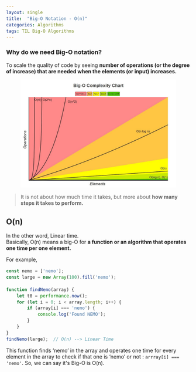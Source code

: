 ```yaml
---
layout: single
title:  "Big-O Notation - O(n)"
categories: Algorithms
tags: TIL Big-O Algorithms
---
```


### Why do we need Big-O notation?

To scale the quality of code by seeing **number of operations (or the degree of increase) that are needed when the elements (or input) increases.**

<!-- ![big-o_complexity_chart]({{ site.url }}{{ site.baseurl }}/assets/images/big-o_complexity_chart.jpeg){: .fill} -->

<!-- <img src="{{ site.url }}{{ site.baseurl }}/assets/images/big-o_complexity_chart.jpeg" alt="" class="half"> -->
<figure class="half">
    <a href="/assets/images/big-o_complexity_chart.jpeg"><img src="/assets/images/big-o_complexity_chart.jpeg"></a>
</figure>


> It is not about how much time it takes, but more about **how many steps it takes to perform.**

## O(n)

In the other word, Linear time.  
Basically, O(n) means a big-O for **a function or an algorithm that operates one time per one element.**

For example,

```jsx
const nemo = ['nemo'];
const large = new Array(100).fill('nemo');

function findNemo(array) {
	let t0 = performance.now();
	for (let i = 0; i < array.length; i++) {
		if (array[i] === 'nemo') {
			console.log('Found NEMO');
		}
	}
}
findNemo(large);  // O(n) --> Linear Time
```

This function finds ‘nemo’ in the array and operates one time for every element in the array to check if that one is ‘nemo’ or not : `arrray[i] === 'nemo'`. So, we can say it's Big-O is O(n).